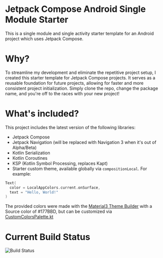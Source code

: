 # Jetpack Compose Android Single Module Starter
This is a single module and single activity starter template for an Android project which uses Jetpack Compose.

# Why?
To streamline my development and eliminate the repetitive project setup, I created this starter template for Jetpack Compose projects. It serves as a reusable foundation for future projects, allowing for faster and more consistent project initialization. Simply clone the repo, change the package name, and you're off to the races with your new project!

# What's included?
This project includes the latest version of the following libraries:

- Jetpack Compose
- Jetpack Navigation (will be replaced with Navigation 3 when it's out of Alpha/Beta)
- Kotlin Serialization
- Kotlin Coroutines
- KSP (Kotlin Symbol Processing, replaces Kapt)
- Starter custom theme, available globally via `compositionLocal`. For example:

```kt
Text(
  color = LocalAppColors.current.onSurface,
  text = "Hello, World!"
)
```
The provided colors were made with the <a href="https://material-foundation.github.io/material-theme-builder/" target="_blank">Material3 Theme Builder</a> with a Source color of #177BBD, but can be customized via [CustomColorsPalette.kt](https://github.com/wfahnestock/android-single-module-starter/blob/main/app/src/main/java/com/changeme/androidsinglemodulestarter/ui/theme/CustomColorsPalette.kt)

# Current Build Status
![Build Status](https://github.com/wfahnestock/android-single-module-starter/actions/workflows/android.yml/badge.svg)
